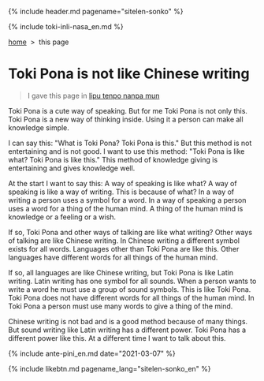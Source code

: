 {% include header.md pagename="sitelen-sonko" %}

{% include toki-inli-nasa_en.md %}

<span class="en">[home](https://joelthomastr.github.io/tokipona/README_en)&nbsp;&nbsp;>&nbsp;&nbsp;this page</span>

# <span class="en">Toki Pona is not like Chinese writing</span>

> <span class="en">I gave this page in [lipu tenpo nanpa mun](https://liputenpo.org/2021/03/01/lipu-tenpo-nanpa-mun/)</span>

<span class="en">Toki Pona is a cute way of speaking. But for me Toki Pona is not only this. Toki Pona is a new way of thinking inside. Using it a person can make all knowledge simple.</span>

<span class="en">I can say this: "What is Toki Pona? Toki Pona is this." But this method is not entertaining and is not good. I want to use this method: "Toki Pona is like what? Toki Pona is like this." This method of knowledge giving is entertaining and gives knowledge well.</span>

<span class="en">At the start I want to say this: A way of speaking is like what? A way of speaking is like a way of writing. This is because of what? In a way of writing a person uses a symbol for a word. In a way of speaking a person uses a word for a thing of the human mind. A thing of the human mind is knowledge or a feeling or a wish.</span>

<span class="en">If so, Toki Pona and other ways of talking are like what writing? Other ways of talking are like Chinese writing. In Chinese writing a different symbol exists for all words. Languages other than Toki Pona are like this. Other languages have different words for all things of the human mind.</span>

<span class="en">If so, all languages are like Chinese writing, but Toki Pona is like Latin writing. Latin writing has one symbol for all sounds. When a person wants to write a word he must use a group of sound symbols. This is like Toki Pona. Toki Pona does not have different words for all things of the human mind. In Toki Pona a person must use many words to give a thing of the mind.</span>

<span class="en">Chinese writing is not bad and is a good method because of many things. But sound writing like Latin writing has a different power. Toki Pona has a different power like this. At a different time I want to talk about this.</span>

{% include ante-pini_en.md date="2021-03-07" %}

{% include likebtn.md pagename_lang="sitelen-sonko_en" %}
